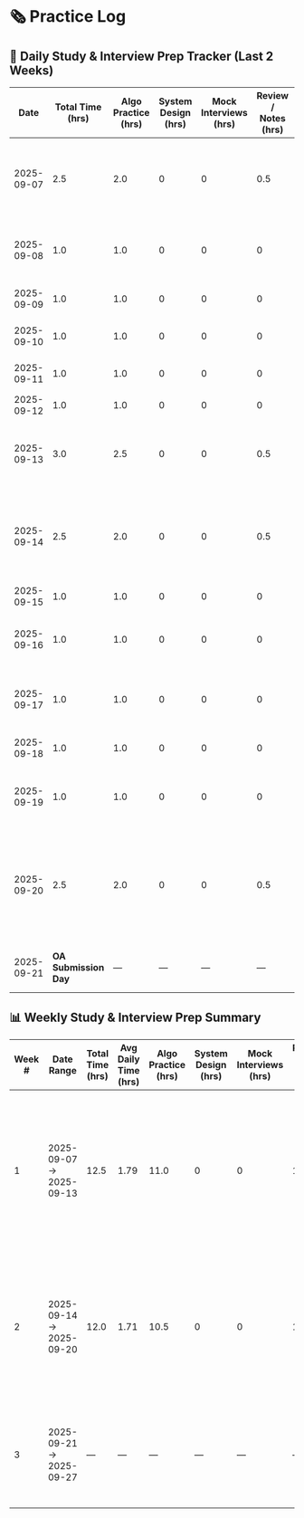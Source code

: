 # 🗞️ Practice Log

## 📆 Daily Study & Interview Prep Tracker (Last 2 Weeks)

| Date       | Total Time (hrs)      | Algo Practice (hrs) | System Design (hrs) | Mock Interviews (hrs) | Review / Notes (hrs) | Key Topics Covered                                                                                | Notes / Reflections                          |
| ---------- | --------------------- | ------------------- | ------------------- | --------------------- | -------------------- | ------------------------------------------------------------------------------------------------- | -------------------------------------------- |
| 2025-09-07 | 2.5                   | 2.0                 | 0                   | 0                     | 0.5                  | Prefix Sum basics (560), Prefix Sum + Index (325), reviewed notes                                 | Weekend deep dive into prefix sum patterns   |
| 2025-09-08 | 1.0                   | 1.0                 | 0                   | 0                     | 0                    | Sliding Window (3), Two Pointers (283)                                                            | Practiced clean window expansion/contraction |
| 2025-09-09 | 1.0                   | 1.0                 | 0                   | 0                     | 0                    | Prefix Sum + Modulo (974)                                                                         | Focused on hashmap mod-count logic           |
| 2025-09-10 | 1.0                   | 1.0                 | 0                   | 0                     | 0                    | Prefix Sum + Binary (930)                                                                         | Reinforced binary sum counting               |
| 2025-09-11 | 1.0                   | 1.0                 | 0                   | 0                     | 0                    | Prefix Sum + Odd Count (1248)                                                                     | Converted to odd-count prefix sum            |
| 2025-09-12 | 1.0                   | 1.0                 | 0                   | 0                     | 0                    | Contiguous Array (525)                                                                            | Practiced balance trick with 0/1 counts      |
| 2025-09-13 | 3.0                   | 2.5                 | 0                   | 0                     | 0.5                  | Hashmap Lookup (1), Group Anagrams (49), BFS on Grid (200)                                        | Weekend multi-pattern session                |
| 2025-09-14 | 2.5                   | 2.0                 | 0                   | 0                     | 0.5                  | DFS on Grid (695), Number of Provinces (547), Connected Components (323)                          | Graph traversal focus                        |
| 2025-09-15 | 1.0                   | 1.0                 | 0                   | 0                     | 0                    | Monotonic Stack (739)                                                                             | Practiced index tracking with stack          |
| 2025-09-16 | 1.0                   | 1.0                 | 0                   | 0                     | 0                    | Valid Parentheses (20), Queue Simulation (933)                                                    | Stack/queue fundamentals                     |
| 2025-09-17 | 1.0                   | 1.0                 | 0                   | 0                     | 0                    | Linked List Cycle (141), Reverse Linked List (206)                                                | Fast/slow pointers + reversal                |
| 2025-09-18 | 1.0                   | 1.0                 | 0                   | 0                     | 0                    | Merge Two Sorted Lists (21)                                                                       | Dummy node merge pattern                     |
| 2025-09-19 | 1.0                   | 1.0                 | 0                   | 0                     | 0                    | Heap basics (215), Max-Heap via Negation (973)                                                    | First heap drills                            |
| 2025-09-20 | 2.5                   | 2.0                 | 0                   | 0                     | 0.5                  | Heap for Top-K Frequency (347), Heap Scheduling (253), OA-style timed set (prefix sum + heap mix) | Weekend OA simulation practice               |
| 2025-09-21 | **OA Submission Day** | —                   | —                   | —                     | —                    | **Execute OA problems with confidence**                                                           | Submit early, manage time, test edges        |

## 📊 Weekly Study & Interview Prep Summary

| Week # | Date Range              | Total Time (hrs) | Avg Daily Time (hrs) | Algo Practice (hrs) | System Design (hrs) | Mock Interviews (hrs) | Review / Notes (hrs) | Key Focus Areas / Wins                                                                                              | Adjustments for Next Week                       |
| ------ | ----------------------- | ---------------- | -------------------- | ------------------- | ------------------- | --------------------- | -------------------- | ------------------------------------------------------------------------------------------------------------------- | ----------------------------------------------- |
| 1      | 2025-09-07 → 2025-09-13 | 12.5             | 1.79                 | 11.0                | 0                   | 0                     | 1.5                  | Mastered all core Prefix Sum variants (560, 325, 974, 930, 1248, 525), Sliding Window, Two Pointers, Hashmap basics | Add graph traversal practice, start heap basics |
| 2      | 2025-09-14 → 2025-09-20 | 12.0             | 1.71                 | 10.5                | 0                   | 0                     | 1.5                  | Graph BFS/DFS (200, 695, 547, 323), Monotonic Stack (739), Linked List patterns, Heap basics + Top-K, OA simulation | Focus on speed + accuracy, final OA drill       |
| 3      | 2025-09-21 → 2025-09-27 | —                | —                    | —                   | —                   | —                     | —                    | **OA Submission Day** (9/21) — execute with confidence, manage time, test edge cases                                | Transition to system design crash course        |

